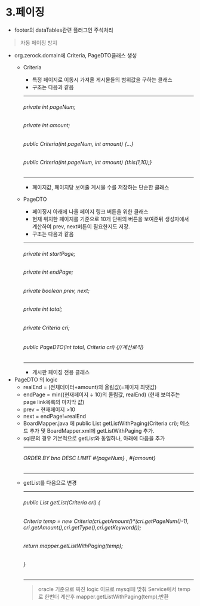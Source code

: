 # 3.페이징

- footer의 dataTables관련 플러그인 주석처리
>자동 페이징 방지

- org.zerock.domain에 Criteria, PageDTO클래스 생성
   * Criteria
     + 특정 페이지로 이동시 가져올 게시물들의 범위값을 구하는 클래스
     + 구조는 다음과 같음
     
      ********************************
        ###### private int pageNum;
        ###### private int amount;

        ######  public Criteria(int pageNum, int amount) {...}
        ######  public Criteria(int pageNum, int amount) {this(1,10);}
      ********************************
     + 페이지값, 페이지당 보여줄 게시물 수를 저장하는 단순한 클래스
   * PageDTO
     + 페이징시 아래에 나올 페이지 링크 버튼을 위한 클래스
     + 현재 위치한 페이지를 기준으로 10개 단위의 버튼을 보여준뒤 생성자에서 계산하여 prev, next버튼이 필요한지도 저장.
     + 구조는 다음과 같음
     
      ******************************
        ###### private int startPage;
        ###### private int endPage;
        ###### private boolean prev, next;
	
        ###### private int total;
        ###### private Criteria cri;
	
        ###### public PageDTO(int total, Criteria cri) {//계산로직}
      ***********************************
      + 게시판 페이징 전용 클래스	
- PageDTO 의 logic
  * realEnd = (전체데이터÷amount)의 올림값(=페이지 최댓값)
  * endPage = min((현재페이지 ÷ 10)의 올림값, realEnd) (현재 보여주는 page link목록의 마지막 값)
  * prev = 현재페이지 >10
  * next = endPage!=realEnd
  * BoardMapper.java 에 public List<BoardVO> getListWithPaging(Criteria cri); 메소드 추가 및 
	BoardMapper.xml에 getListWithPaging 추가.
  * sql문의 경우 기본적으로 getList와 동일하나, 아래에 다음을 추가
	*************************************
	###### ORDER BY bno DESC LIMIT #{pageNum} , #{amount}
	*************************************
  * getList를 다음으로 변경
	*************************************
	######  public List<BoardVO> getList(Criteria cri) {
	######  Criteria temp = new Criteria(cri.getAmount()*(cri.getPageNum()-1), cri.getAmount(),cri.getType(),cri.getKeyword());     
	######  return mapper.getListWithPaging(temp); 
	###### }
	*************************************
	>oracle 기준으로 짜진 logic 이므로 mysql에 맞춰 Service에서 temp로 한번더 계산후 mapper.getListWithPaging(temp);반환
	
